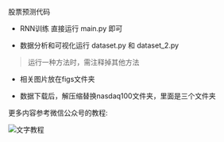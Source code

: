 股票预测代码


- RNN训练 直接运行 main.py 即可

- 数据分析和可视化运行 dataset.py 和 dataset_2.py 

> 运行一种方法时，需注释掉其他方法

- 相关图片放在figs文件夹

- 数据下载后，解压缩替换nasdaq100文件夹，里面是三个文件夹

更多内容参考微信公众号的教程:

![文字教程](https://mp.weixin.qq.com/s/8Xhe0ir7QEWIYmtThqo0ew)
